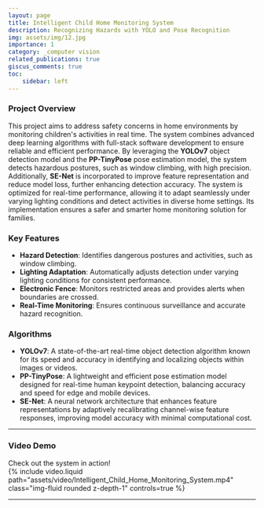 ```yaml
---
layout: page
title: Intelligent Child Home Monitoring System
description: Recognizing Hazards with YOLO and Pose Recognition
img: assets/img/12.jpg
importance: 1
category: _computer vision
related_publications: true
giscus_comments: true
toc:
    sidebar: left
---
```


### Project Overview  
This project aims to address safety concerns in home environments by monitoring children's activities in real time. The system combines advanced deep learning algorithms with full-stack software development to ensure reliable and efficient performance. By leveraging the **YOLOv7** object detection model and the **PP-TinyPose** pose estimation model, the system detects hazardous postures, such as window climbing, with high precision. Additionally, **SE-Net** is incorporated to improve feature representation and reduce model loss, further enhancing detection accuracy. The system is optimized for real-time performance, allowing it to adapt seamlessly under varying lighting conditions and detect activities in diverse home settings. Its implementation ensures a safer and smarter home monitoring solution for families.  

### Key Features
- **Hazard Detection**: Identifies dangerous postures and activities, such as window climbing.  
- **Lighting Adaptation**: Automatically adjusts detection under varying lighting conditions for consistent performance.  
- **Electronic Fence**: Monitors restricted areas and provides alerts when boundaries are crossed.  
- **Real-Time Monitoring**: Ensures continuous surveillance and accurate hazard recognition.  

### Algorithms
- **YOLOv7**: A state-of-the-art real-time object detection algorithm known for its speed and accuracy in identifying and localizing objects within images or videos. 
- **PP-TinyPose**: A lightweight and efficient pose estimation model designed for real-time human keypoint detection, balancing accuracy and speed for edge and mobile devices. 
- **SE-Net**: A neural network architecture that enhances feature representations by adaptively recalibrating channel-wise feature responses, improving model accuracy with minimal computational cost. 
---

### Video Demo
Check out the system in action!  
{% include video.liquid path="assets/video/Intelligent_Child_Home_Monitoring_System.mp4" class="img-fluid rounded z-depth-1" controls=true %}

---  


